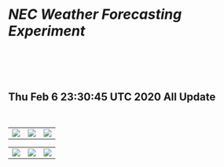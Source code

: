 
# *NEC Weather Forecasting Experiment*
<br><br><br>
Thu Feb  6 23:30:45 UTC 2020 All Update
-------------------------------------------------------------
<br>
<table><tr>
<td><img src=https://github.com/Geek-007/NEC_Weather_Forecasting_Experiment/blob/master/WRF/2020020612/2020020612_t2m.gif border=0></td>
<td><img src=https://github.com/Geek-007/NEC_Weather_Forecasting_Experiment/blob/master/WRF/2020020612/2020020612_uv10m.gif border=0></td>
<td><img src=https://github.com/Geek-007/NEC_Weather_Forecasting_Experiment/blob/master/WRF/2020020612/2020020612_rh2m.gif border=0></td>
</tr></table>
<table><tr>
<td><img src=https://github.com/Geek-007/NEC_Weather_Forecasting_Experiment/blob/master/WRF/2020020612/2020020612_precip.gif border=0></td>
<td><img src=https://github.com/Geek-007/NEC_Weather_Forecasting_Experiment/blob/master/WRF/2020020612/2020020612_snowfall.gif border=0></td>
<td><img src=https://github.com/Geek-007/NEC_Weather_Forecasting_Experiment/blob/master/WRF/2020020612/2020020612_snowcover.gif border=0></td>
</tr></table>
<br>


